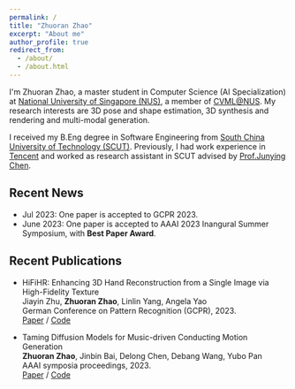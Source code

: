 ```yaml
---
permalink: /
title: "Zhuoran Zhao"
excerpt: "About me"
author_profile: true
redirect_from: 
  - /about/
  - /about.html
---
```


I'm Zhuoran Zhao, a master student in Computer Science (AI Specialization) at [National University of Singapore (NUS)](https://nus.edu.sg/), a member of [CVML@NUS](https://cvml.comp.nus.edu.sg/). My research interests are 3D pose and shape estimation, 3D synthesis and rendering and multi-modal generation.

I received my B.Eng degree in Software Engineering from [South China University of Technology (SCUT)](https://www.scut.edu.cn/en/). Previously, I had work experience in [Tencent](https://www.tencent.com/en-us/) and worked as research assistant in SCUT advised by [Prof.Junying Chen](https://scholar.google.com/citations?user=vbIfLPsAAAAJ&hl=zh-CN).

## Recent News
- Jul 2023: One paper is accepted to GCPR 2023.
- June 2023: One paper is accepted to AAAI 2023 Inangural Summer Symposium, with **Best Paper Award**.

## Recent Publications
- HiFiHR: Enhancing 3D Hand Reconstruction from a Single Image via High-Fidelity Texture  
  Jiayin Zhu, **Zhuoran Zhao**, Linlin Yang, Angela Yao  
  German Conference on Pattern Recognition (GCPR), 2023.  
  [Paper](https://arxiv.org/abs/2308.13628) / [Code](https://github.com/viridityzhu/HiFiHR)

- Taming Diffusion Models for Music-driven
Conducting Motion Generation  
  **Zhuoran Zhao**, Jinbin Bai, Delong Chen, Debang Wang, Yubo Pan  
  AAAI symposia proceedings, 2023.   
  [Paper](https://arxiv.org/abs/2306.10065) / [Code](https://github.com/viiika/Diffusion-Conductor)

